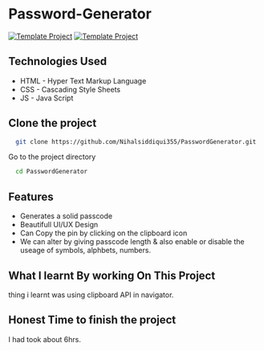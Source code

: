 # Password-Generator
 [![Template Project](https://img.shields.io/badge/Web-App-red)](http://www.gnu.org/licenses/agpl-3.0) [![Template Project](https://img.shields.io/badge/Technologies%20-HTML%2FCSS%2FJS-brightgreen)](http://www.gnu.org/licenses/agpl-3.0)


##  Technologies Used
  - HTML - Hyper Text Markup Language
  - CSS - Cascading Style Sheets
  - JS - Java Script



## Clone the project

```bash
  git clone https://github.com/Nihalsiddiqui355/PasswordGenerator.git
```

Go to the project directory

```bash
  cd PasswordGenerator
```



##  Features

- Generates a solid passcode
- Beautifull UI/UX Design
- Can Copy the pin by clicking on the clipboard icon
- We can alter by giving passcode length & also enable or disable the useage of symbols, alphbets, numbers.

##  What I learnt By working On This Project
thing i learnt was using clipboard API in navigator.

## Honest Time to finish the project
I had took about 6hrs.


